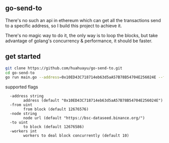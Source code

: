 ## go-send-to

There's no such an api in ethereum which can get all the transactions send to a specific address, so I build this project to achieve it.

There's no magic way to do it, the only way is to loop the blocks, but take advantage of golang's concurrency & performance, it should be faster.

## get started

```bash
git clone https://github.com/huahuayu/go-send-to.git
cd go-send-to
go run main.go --address=0x10ED43C718714eb63d5aA57B78B54704E256024E --from=12676566 --to=12676576 --workers=10
```

supported flags

```text
  -address string
        address (default "0x10ED43C718714eb63d5aA57B78B54704E256024E")
  -from uint
        from block (default 12676576)
  -node string
        node url (default "https://bsc-dataseed.binance.org/")
  -to uint
        to block (default 12676586)
  -workers int
        workers to deal block concurrently (default 10)
```
